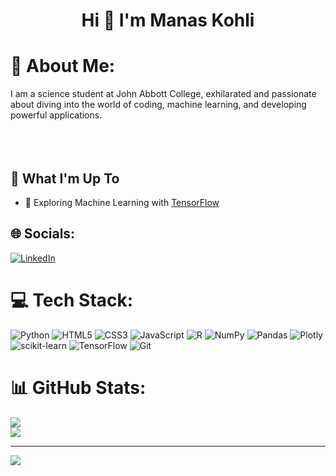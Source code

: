 <h1 align="center">Hi 👋 I'm Manas Kohli</h1>

# 💫 About Me:
I am a science student at John Abbott College, exhilarated and passionate about diving into the world of coding, machine learning, and developing powerful applications.<br><br><br><br>

## 🚀 What I'm Up To
- 🤖 Exploring Machine Learning with [TensorFlow](https://www.tensorflow.org/)


## 🌐 Socials:
[![LinkedIn](https://img.shields.io/badge/LinkedIn-%230077B5.svg?logo=linkedin&logoColor=white)](https://linkedin.com/in/manas-kohli) 


# 💻 Tech Stack:
![Python](https://img.shields.io/badge/python-3670A0?style=for-the-badge&logo=python&logoColor=ffdd54) ![HTML5](https://img.shields.io/badge/html5-%23E34F26.svg?style=for-the-badge&logo=html5&logoColor=white) ![CSS3](https://img.shields.io/badge/css3-%231572B6.svg?style=for-the-badge&logo=css3&logoColor=white) ![JavaScript](https://img.shields.io/badge/javascript-%23323330.svg?style=for-the-badge&logo=javascript&logoColor=%23F7DF1E) ![R](https://img.shields.io/badge/r-%23276DC3.svg?style=for-the-badge&logo=r&logoColor=white) ![NumPy](https://img.shields.io/badge/numpy-%23013243.svg?style=for-the-badge&logo=numpy&logoColor=white) ![Pandas](https://img.shields.io/badge/pandas-%23150458.svg?style=for-the-badge&logo=pandas&logoColor=white) ![Plotly](https://img.shields.io/badge/Plotly-%233F4F75.svg?style=for-the-badge&logo=plotly&logoColor=white) ![scikit-learn](https://img.shields.io/badge/scikit--learn-%23F7931E.svg?style=for-the-badge&logo=scikit-learn&logoColor=white) ![TensorFlow](https://img.shields.io/badge/TensorFlow-%23FF6F00.svg?style=for-the-badge&logo=TensorFlow&logoColor=white) ![Git](https://img.shields.io/badge/git-%23F05033.svg?style=for-the-badge&logo=git&logoColor=white)
# 📊 GitHub Stats:
![](https://github-readme-stats.vercel.app/api?username=ManasKohli&theme=tokyonight&hide_border=false&include_all_commits=false&count_private=false)<br/>
![](https://github-readme-streak-stats.herokuapp.com/?user=ManasKohli&theme=tokyonight&hide_border=false)<br/>

---
[![](https://visitcount.itsvg.in/api?id=ManasKohli&icon=0&color=0)](https://visitcount.itsvg.in)

<!-- Proudly created with GPRM ( https://gprm.itsvg.in ) -->



